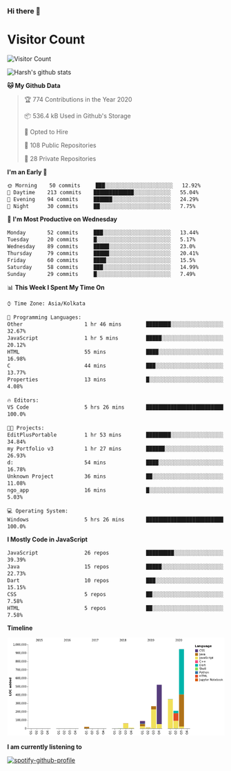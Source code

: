 ### Hi there 👋 

# Visitor Count
![Visitor Count](https://profile-counter.glitch.me/harsh2201/count.svg)

![Harsh's github stats](https://github-readme-stats.vercel.app/api?username=harsh2201&show_icons=true&theme=radical)


<!--START_SECTION:waka-->
**🐱 My Github Data** 

> 🏆 774 Contributions in the Year 2020
 > 
> 📦 536.4 kB Used in Github's Storage 
 > 
> 💼 Opted to Hire
 > 
> 📜 108 Public Repositories
 > 
> 🔑 28 Private Repositories 

**I'm an Early 🐤** 

```text
🌞 Morning    50 commits     ███░░░░░░░░░░░░░░░░░░░░░░   12.92% 
🌆 Daytime    213 commits    █████████████░░░░░░░░░░░░   55.04% 
🌃 Evening    94 commits     ██████░░░░░░░░░░░░░░░░░░░   24.29% 
🌙 Night      30 commits     ██░░░░░░░░░░░░░░░░░░░░░░░   7.75%

```
📅 **I'm Most Productive on Wednesday** 

```text
Monday       52 commits     ███░░░░░░░░░░░░░░░░░░░░░░   13.44% 
Tuesday      20 commits     █░░░░░░░░░░░░░░░░░░░░░░░░   5.17% 
Wednesday    89 commits     █████░░░░░░░░░░░░░░░░░░░░   23.0% 
Thursday     79 commits     █████░░░░░░░░░░░░░░░░░░░░   20.41% 
Friday       60 commits     ████░░░░░░░░░░░░░░░░░░░░░   15.5% 
Saturday     58 commits     ███░░░░░░░░░░░░░░░░░░░░░░   14.99% 
Sunday       29 commits     █░░░░░░░░░░░░░░░░░░░░░░░░   7.49%

```


📊 **This Week I Spent My Time On** 

```text
⌚︎ Time Zone: Asia/Kolkata

💬 Programming Languages: 
Other                    1 hr 46 mins        ████████░░░░░░░░░░░░░░░░░   32.67% 
JavaScript               1 hr 5 mins         █████░░░░░░░░░░░░░░░░░░░░   20.12% 
HTML                     55 mins             ████░░░░░░░░░░░░░░░░░░░░░   16.98% 
C                        44 mins             ███░░░░░░░░░░░░░░░░░░░░░░   13.77% 
Properties               13 mins             █░░░░░░░░░░░░░░░░░░░░░░░░   4.08%

🔥 Editors: 
VS Code                  5 hrs 26 mins       █████████████████████████   100.0%

🐱‍💻 Projects: 
EditPlusPortable         1 hr 53 mins        ████████░░░░░░░░░░░░░░░░░   34.84% 
my Portfolio v3          1 hr 27 mins        ██████░░░░░░░░░░░░░░░░░░░   26.93% 
d:                       54 mins             ████░░░░░░░░░░░░░░░░░░░░░   16.78% 
Unknown Project          36 mins             ██░░░░░░░░░░░░░░░░░░░░░░░   11.08% 
ngo_app                  16 mins             █░░░░░░░░░░░░░░░░░░░░░░░░   5.03%

💻 Operating System: 
Windows                  5 hrs 26 mins       █████████████████████████   100.0%

```

**I Mostly Code in JavaScript** 

```text
JavaScript               26 repos            █████████░░░░░░░░░░░░░░░░   39.39% 
Java                     15 repos            █████░░░░░░░░░░░░░░░░░░░░   22.73% 
Dart                     10 repos            ███░░░░░░░░░░░░░░░░░░░░░░   15.15% 
CSS                      5 repos             ██░░░░░░░░░░░░░░░░░░░░░░░   7.58% 
HTML                     5 repos             ██░░░░░░░░░░░░░░░░░░░░░░░   7.58%

```


**Timeline**

![Chart not found](https://github.com/harsh2201/harsh2201/blob/master/charts/bar_graph.png) 


<!--END_SECTION:waka-->

**I am currently listening to**

[![spotify-github-profile](https://spotify-github-profile.vercel.app/api/view?uid=0zd53poz5lu9da8yk1wq8bpss&cover_image=true)](https://spotify-github-profile.vercel.app/api/view?uid=0zd53poz5lu9da8yk1wq8bpss&redirect=true)
